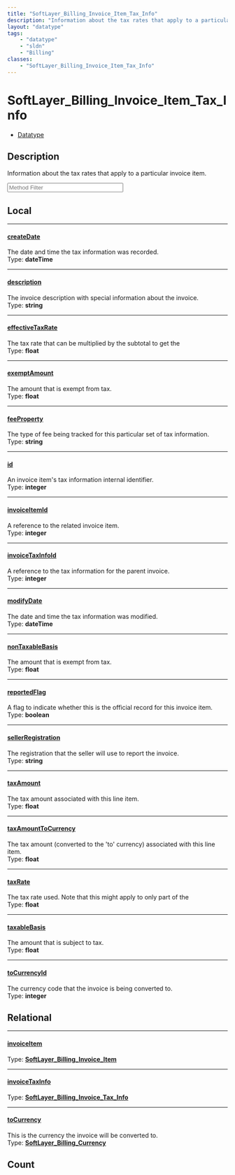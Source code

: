 ```yaml
---
title: "SoftLayer_Billing_Invoice_Item_Tax_Info"
description: "Information about the tax rates that apply to a particular invoice item."
layout: "datatype"
tags:
    - "datatype"
    - "sldn"
    - "Billing"
classes:
    - "SoftLayer_Billing_Invoice_Item_Tax_Info"
---
```


# SoftLayer_Billing_Invoice_Item_Tax_Info
<div id='service-datatype'>
    <ul id='sldn-reference-tabs'>
        <li id='datatype'> <a href='/reference/datatypes/SoftLayer_Billing_Invoice_Item_Tax_Info' >Datatype</a></li>
    </ul>
</div>

## Description 
Information about the tax rates that apply to a particular invoice item. 





<!-- Service Filer BEGIN -->
<div class="view-filters">
        <div class="clearfix">
            <div class="search-input-box">
                <input placeholder="Method Filter" onkeyup="titleSearch(inputId='prop-input', divId='properties', elementClass='prop-row')" 
                    type="text" id="prop-input" value="" size="30" maxlength="128" class="form-text">
            </div>
        </div>
</div>
<!-- Service Filer END -->

<div id="properties" class="content">
<div id="localProperties" class="prop-content" >

## Local
-----
[createDate]: #createdate
#### [createDate]
The date and time the tax information was recorded.  
<span class="type-label">Type: </span>**dateTime**

-----
[description]: #description
#### [description]
The invoice description with special information about the invoice.  
<span class="type-label">Type: </span>**string**

-----
[effectiveTaxRate]: #effectivetaxrate
#### [effectiveTaxRate]
The tax rate that can be multiplied by the subtotal to get the  
<span class="type-label">Type: </span>**float**

-----
[exemptAmount]: #exemptamount
#### [exemptAmount]
The amount that is exempt from tax.  
<span class="type-label">Type: </span>**float**

-----
[feeProperty]: #feeproperty
#### [feeProperty]
The type of fee being tracked for this particular set of tax information.  
<span class="type-label">Type: </span>**string**

-----
[id]: #id
#### [id]
An invoice item's tax information internal identifier.  
<span class="type-label">Type: </span>**integer**

-----
[invoiceItemId]: #invoiceitemid
#### [invoiceItemId]
A reference to the related invoice item.  
<span class="type-label">Type: </span>**integer**

-----
[invoiceTaxInfoId]: #invoicetaxinfoid
#### [invoiceTaxInfoId]
A reference to the tax information for the parent invoice.  
<span class="type-label">Type: </span>**integer**

-----
[modifyDate]: #modifydate
#### [modifyDate]
The date and time the tax information was modified.  
<span class="type-label">Type: </span>**dateTime**

-----
[nonTaxableBasis]: #nontaxablebasis
#### [nonTaxableBasis]
The amount that is exempt from tax.  
<span class="type-label">Type: </span>**float**

-----
[reportedFlag]: #reportedflag
#### [reportedFlag]
A flag to indicate whether this is the official record for this invoice item.  
<span class="type-label">Type: </span>**boolean**

-----
[sellerRegistration]: #sellerregistration
#### [sellerRegistration]
The registration that the seller will use to report the invoice.  
<span class="type-label">Type: </span>**string**

-----
[taxAmount]: #taxamount
#### [taxAmount]
The tax amount associated with this line item.  
<span class="type-label">Type: </span>**float**

-----
[taxAmountToCurrency]: #taxamounttocurrency
#### [taxAmountToCurrency]
The tax amount (converted to the 'to' currency) associated with this line item.  
<span class="type-label">Type: </span>**float**

-----
[taxRate]: #taxrate
#### [taxRate]
The tax rate used. Note that this might apply to only part of the  
<span class="type-label">Type: </span>**float**

-----
[taxableBasis]: #taxablebasis
#### [taxableBasis]
The amount that is subject to tax.  
<span class="type-label">Type: </span>**float**

-----
[toCurrencyId]: #tocurrencyid
#### [toCurrencyId]
The currency code that the invoice is being converted to.  
<span class="type-label">Type: </span>**integer**

</div>
<!-- LOCAL PROPERTY END -->

<div id="relationalProperties"  class="prop-content" >

## Relational
-----
[invoiceItem]: #invoiceitem
#### [invoiceItem]
  
<span class="type-label">Type: </span>**<a href='/reference/datatypes/SoftLayer_Billing_Invoice_Item'>SoftLayer_Billing_Invoice_Item </a>**

-----
[invoiceTaxInfo]: #invoicetaxinfo
#### [invoiceTaxInfo]
  
<span class="type-label">Type: </span>**<a href='/reference/datatypes/SoftLayer_Billing_Invoice_Tax_Info'>SoftLayer_Billing_Invoice_Tax_Info </a>**

-----
[toCurrency]: #tocurrency
#### [toCurrency]
This is the currency the invoice will be converted to.  
<span class="type-label">Type: </span>**<a href='/reference/datatypes/SoftLayer_Billing_Currency'>SoftLayer_Billing_Currency </a>**


## Count
</div>


